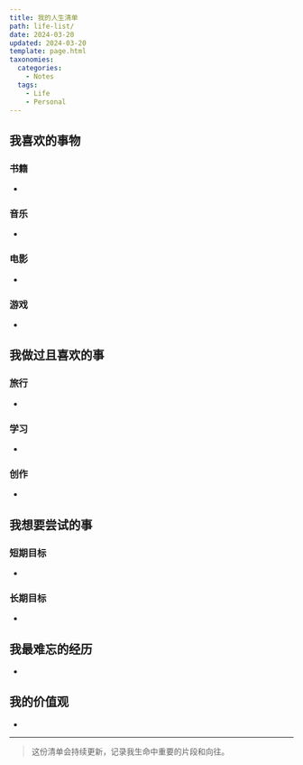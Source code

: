 ```yaml
---
title: 我的人生清单
path: life-list/
date: 2024-03-20
updated: 2024-03-20
template: page.html
taxonomies:
  categories:
    - Notes
  tags:
    - Life
    - Personal
---
```


## 我喜欢的事物

### 书籍
- 

### 音乐
- 

### 电影
- 

### 游戏
- 

## 我做过且喜欢的事

### 旅行
- 

### 学习
- 

### 创作
- 

## 我想要尝试的事

### 短期目标
- 

### 长期目标
- 

## 我最难忘的经历
- 

## 我的价值观
- 

---

> 这份清单会持续更新，记录我生命中重要的片段和向往。 